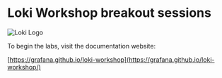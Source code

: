 # Loki Workshop breakout sessions

![Loki Logo](logo_and_name.png)

To begin the labs, visit the documentation website:

[https://grafana.github.io/loki-workshop](https://grafana.github.io/loki-workshop/)

